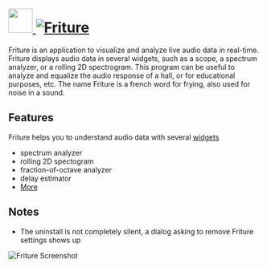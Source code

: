 # [<img src="https://cdn.rawgit.com/AdmiringWorm/chocolatey-packages/c8c234b70afd4149b32252df3947de209d092e16/icons/friture.png" height="48" width="48" /> ![Friture](https://img.shields.io/chocolatey/v/friture.svg?label=friture&style=for-the-badge)](https://chocolatey.org/packages/friture)

Friture is an application to visualize and analyze live audio data in real-time.
Friture displays audio data in several widgets, such as a scope, a spectrum analyzer, or a rolling 2D spectrogram.
This program can be useful to analyze and equalize the audio response of a hall, or for educational purposes, etc.
The name Friture is a french word for frying, also used for noise in a sound.

## Features
Friture helps you to understand audio data with several [widgets](http://friture.org/features.html)
- spectrum analyzer
- rolling 2D spectogram
- fraction-of-octave analyzer
- delay estimator
- [More](http://friture.org/features.html)

## Notes
- The uninstall is not completely silent, a dialog asking to remove Friture settings shows up


![Friture Screenshot](http://friture.org/images/friture_20150824_small.png)
